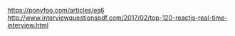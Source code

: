 https://ponyfoo.com/articles/es6
http://www.interviewquestionspdf.com/2017/02/top-120-reactjs-real-time-interview.html
